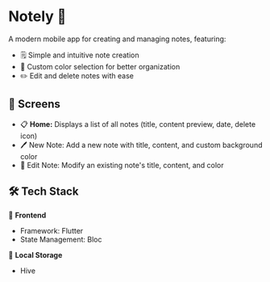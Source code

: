 # Notely 📃
A modern mobile app for creating and managing notes, featuring:
- 🗒️ Simple and intuitive note creation  
- 🎨 Custom color selection for better organization  
- ✏️ Edit and delete notes with ease

## 🎨 Screens
- 📋 **Home:** Displays a list of all notes (title, content preview, date, delete icon)
- 🖊 New Note: Add a new note with title, content, and custom background color
- 💾 Edit Note: Modify an existing note's title, content, and color

## 🛠️ Tech Stack
📱 **Frontend**
- Framework: Flutter
- State Management: Bloc
  
🧠 **Local Storage**
- Hive


 

